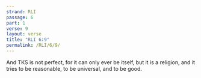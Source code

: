 ```yaml
---
strand: RLI
passage: 6
part: 1
verse: 9
layout: verse
title: "RLI 6:9"
permalink: /RLI/6/9/
---
```

And TKS is not perfect, for it can only ever be itself, but it is a religion, and it tries to be reasonable, to be universal, and to be good.
